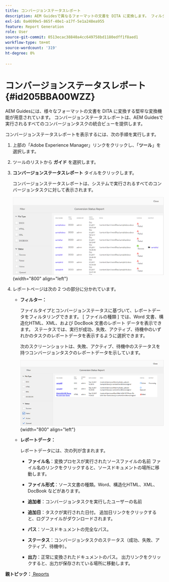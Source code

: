 ```yaml
---
title: コンバージョンステータスレポート
description: AEM Guidesで異なるフォーマットの文書を DITA に変換します。 フィルターを追加する方法、およびコンバージョンステータスレポートを表示する方法について説明します。
exl-id: 0a4699e5-865f-40e1-a17f-5e1a248ea955
feature: Report Generation
role: User
source-git-commit: 0513ecac38840a4cc649758bd1180edff1f8aed1
workflow-type: tm+mt
source-wordcount: '319'
ht-degree: 0%

---
```


# コンバージョンステータスレポート {#id205BBA00WZZ}

AEM Guidesには、様々なフォーマットの文書を DITA に変換する堅牢な変換機能が用意されています。 コンバージョンステータスレポートは、AEM Guidesで実行されるすべてのコンバージョンタスクの統合ビューを提供します。

コンバージョンステータスレポートを表示するには、次の手順を実行します。

1. 上部の「Adobe Experience Manager」リンクをクリックし、「**ツール**」を選択します。

1. ツールのリストから **ガイド** を選択します。

1. **コンバージョンステータスレポート** タイルをクリックします。

   コンバージョンステータスレポートは、システムで実行されるすべてのコンバージョンタスクに対して表示されます。

   ![](images/conversion-status-report.png){width="800" align="left"}

1. レポートページは次の 2 つの部分に分かれています。

   - **フィルター：**

     ファイルタイプとコンバージョンステータスに基づいて、レポートデータをフィルタリングできます。 [ ファイルの種類 ] では、Word 文書、構造化HTML、XML、および DocBook 文書のレポート データを表示できます。 ステータスでは、実行が成功、失敗、アクティブ、待機中のいずれかのタスクのレポートデータを表示するように選択できます。

     次のスクリーンショットは、失敗、アクティブ、待機中のステータスを持つコンバージョンタスクのレポートデータを示しています。

     ![](images/conversion-report-failed-active-queued.png){width="800" align="left"}

   - **レポートデータ：**

     レポートデータには、次の列が含まれます。

      - **ファイル名**：変換プロセスが実行されたソースファイルの名前 ファイル名のリンクをクリックすると、ソースドキュメントの場所に移動します。

      - **ファイル形式**：ソース文書の種類。Word、構造化HTML、XML、DocBook などがあります。

      - **追加者**：コンバージョンタスクを実行したユーザーの名前

      - **追加日**：タスクが実行された日付。 追加日リンクをクリックすると、ログファイルがダウンロードされます。

      - **パス**：ソースドキュメントの完全なパス。

      - **ステータス**：コンバージョンタスクのステータス（成功、失敗、アクティブ、待機中）。

      - **出力**：正常に変換されたドキュメントのパス。 出力リンクをクリックすると、出力が保存されている場所に移動します。


**親トピック：**[ Reports](reports-intro.md)

